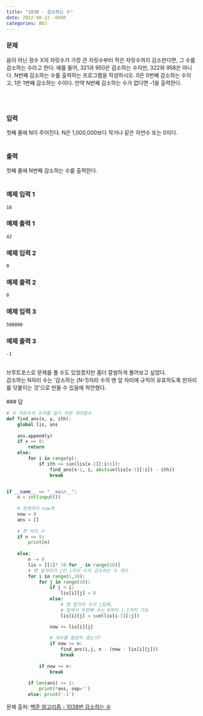 ```yaml
---
title: "1038 - 감소하는 수"
date: 2022-08-22 -0400
categories: BOJ
---
```


### 문제
음이 아닌 정수 X의 자릿수가 가장 큰 자릿수부터 작은 자릿수까지 감소한다면, 그 수를 감소하는 수라고 한다. 예를 들어, 321과 950은 감소하는 수지만, 322와 958은 아니다. N번째 감소하는 수를 출력하는 프로그램을 작성하시오. 0은 0번째 감소하는 수이고, 1은 1번째 감소하는 수이다. 만약 N번째 감소하는 수가 없다면 -1을 출력한다.

<br/><br/>

### 입력

첫째 줄에 N이 주어진다. N은 1,000,000보다 작거나 같은 자연수 또는 0이다.
<br/><br/>

### 출력

첫째 줄에 N번째 감소하는 수를 출력한다.
<br/><br/>


### 예제 입력 1
```
18
```

### 예제 출력 1
```
42
```

### 예제 입력 2
```
0
```

### 예제 출력 2
```
0
```

### 예제 입력 3
```
500000
```

### 예제 출력 3
```
-1
```


<br/>
브루트포스로 문제를 풀 수도 있었겠지만 좀더 깔쌈하게 풀어보고 싶었다.<br/>감소하는 N자리 수는 '감소하는 (N-1)자리 수의 맨 앞 자리에 규칙이 유효하도록 한자리를 덧붙이는 것'으로 만들 수 있음에 착안했다.
<br/><br/>
### 답

```python
# 각 자릿수의 숫자를 알기 위한 재귀함수
def find_ans(x, y, ith):
    global lis, ans
    
    ans.append(y)
    if x == 0:
        return
    else:
        for i in range(y):
            if ith <= sum(lis[x-1][:i+1]):
                find_ans(x-1, i, abs(sum(lis[x-1][:i]) - ith))
                break


if __name__ == "__main__":
    n = int(input())
    
    # 현재까지 now개
    now = 0
    ans = []
    
    # 한 자리 수
    if n <= 9:
        print(n)
    
    else:
        n -= 9
        lis = [[1]* 10 for _ in range(10)]
        # 맨 앞자리가 j인 i자리 수의 감소하는 수 개수
        for i in range(1,10):
            for j in range(10):
                if j < i:
                    lis[i][j] = 0
                else:
                    # 맨 앞자리 수가 j일때,
                    # 앞에서 두번째 수는 0부터 j-1까지 가능
                    lis[i][j] = sum(lis[i-1][:j])

                now += lis[i][j]
                
                # 개수를 충분히 셌는가?
                if now >= n:
                    find_ans(i,j, n - (now - lis[i][j]))
                    break
            
            if now >= n:
                break
        
        if len(ans) >= 1:
            print(*ans, sep='')
        else: print('-1')


```

문제 출처: [백준 알고리즘 - 1038번 감소하는 수][boj-algo]

[boj-algo]: https://www.acmicpc.net/problem/24479
